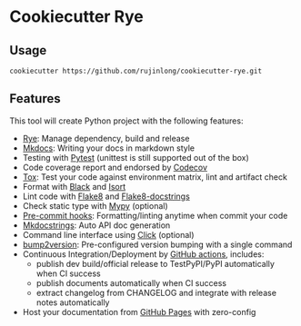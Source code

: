 # Cookiecutter Rye

## Usage

```
cookiecutter https://github.com/rujinlong/cookiecutter-rye.git
```

## Features

This tool will create Python project with the following features:

-   [Rye](https://rye-up.com/): Manage dependency, build and release
-   [Mkdocs](https://www.mkdocs.org): Writing your docs in markdown style
-   Testing with [Pytest](https://pytest.org) (unittest is still supported out of the box)
-   Code coverage report and endorsed by [Codecov](https://codecov.io)
-   [Tox](https://tox.readthedocs.io): Test your code against environment matrix, lint and artifact check
-   Format with [Black](https://github.com/psf/black) and [Isort](https://github.com/PyCQA/isort)
-   Lint code with [Flake8](https://flake8.pycqa.org) and [Flake8-docstrings](https://pypi.org/project/flake8-docstrings/)
-   Check static type with [Mypy](http://mypy-lang.org/) (optional)
-   [Pre-commit hooks](https://pre-commit.com/): Formatting/linting anytime when commit your code
-   [Mkdocstrings](https://mkdocstrings.github.io/): Auto API doc generation
-   Command line interface using [Click](https://click.palletsprojects.com/en/8.0.x/) (optional)
-   [bump2version](https://github.com/c4urself/bump2version): Pre-configured version bumping with a single command
-   Continuous Integration/Deployment by [GitHub actions](https://github.com/features/actions), includes:
    -   publish dev build/official release to TestPyPI/PyPI automatically when CI success
    -   publish documents automatically when CI success
    -   extract changelog from CHANGELOG and integrate with release notes automatically
-   Host your documentation from [GitHub Pages](https://pages.github.com) with zero-config

